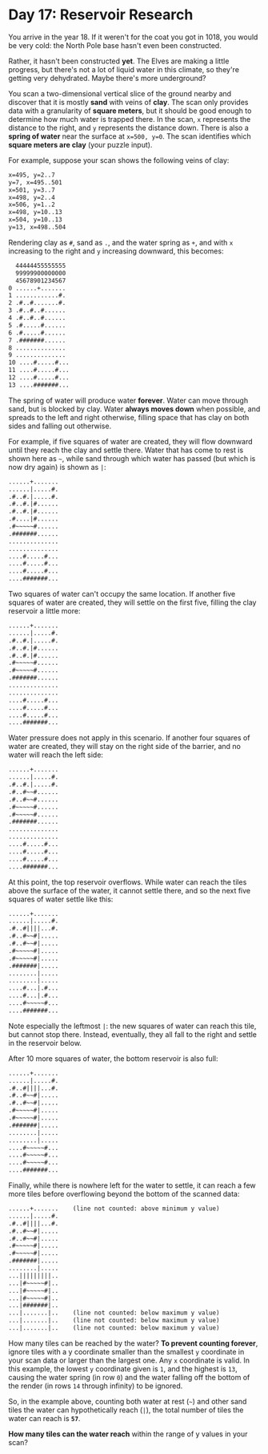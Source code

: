 # Day 17: Reservoir Research

You arrive in the year 18. If it weren't for the coat you got in 1018, you would
be very cold: the North Pole base hasn't even been constructed.

Rather, it hasn't been constructed __yet__. The Elves are making a little
progress, but there's not a lot of liquid water in this climate, so they're
getting very dehydrated. Maybe there's more underground?

You scan a two-dimensional vertical slice of the ground nearby and discover that
it is mostly __sand__ with veins of __clay__. The scan only provides data with a
granularity of __square meters__, but it should be good enough to determine how
much water is trapped there. In the scan, `x` represents the distance to the
right, and `y` represents the distance down. There is also a __spring of water__
near the surface at `x=500, y=0`. The scan identifies which __square meters are
clay__ (your puzzle input).

For example, suppose your scan shows the following veins of clay:

```txt
x=495, y=2..7
y=7, x=495..501
x=501, y=3..7
x=498, y=2..4
x=506, y=1..2
x=498, y=10..13
x=504, y=10..13
y=13, x=498..504
```

Rendering clay as `#`, sand as `.`, and the water spring as `+`, and with `x`
increasing to the right and `y` increasing downward, this becomes:

```txt
  44444455555555
  99999900000000
  45678901234567
0 ......+.......
1 ............#.
2 .#..#.......#.
3 .#..#..#......
4 .#..#..#......
5 .#.....#......
6 .#.....#......
7 .#######......
8 ..............
9 ..............
10 ....#.....#...
11 ....#.....#...
12 ....#.....#...
13 ....#######...
```

The spring of water will produce water __forever__. Water can move through sand,
but is blocked by clay. Water __always moves down__ when possible, and spreads
to the left and right otherwise, filling space that has clay on both sides and
falling out otherwise.

For example, if five squares of water are created, they will flow downward until
they reach the clay and settle there. Water that has come to rest is shown here
as `~`, while sand through which water has passed (but which is now dry again)
is shown as `|`:

```txt
......+.......
......|.....#.
.#..#.|.....#.
.#..#.|#......
.#..#.|#......
.#....|#......
.#~~~~~#......
.#######......
..............
..............
....#.....#...
....#.....#...
....#.....#...
....#######...
```

Two squares of water can't occupy the same location. If another five squares of
water are created, they will settle on the first five, filling the clay
reservoir a little more:

```txt
......+.......
......|.....#.
.#..#.|.....#.
.#..#.|#......
.#..#.|#......
.#~~~~~#......
.#~~~~~#......
.#######......
..............
..............
....#.....#...
....#.....#...
....#.....#...
....#######...
```

Water pressure does not apply in this scenario. If another four squares of water
are created, they will stay on the right side of the barrier, and no water will
reach the left side:

```txt
......+.......
......|.....#.
.#..#.|.....#.
.#..#~~#......
.#..#~~#......
.#~~~~~#......
.#~~~~~#......
.#######......
..............
..............
....#.....#...
....#.....#...
....#.....#...
....#######...
```

At this point, the top reservoir overflows. While water can reach the tiles
above the surface of the water, it cannot settle there, and so the next five
squares of water settle like this:

```txt
......+.......
......|.....#.
.#..#||||...#.
.#..#~~#|.....
.#..#~~#|.....
.#~~~~~#|.....
.#~~~~~#|.....
.#######|.....
........|.....
........|.....
....#...|.#...
....#...|.#...
....#~~~~~#...
....#######...
```

Note especially the leftmost `|`: the new squares of water can reach this tile,
but cannot stop there. Instead, eventually, they all fall to the right and
settle in the reservoir below.

After 10 more squares of water, the bottom reservoir is also full:

```txt
......+.......
......|.....#.
.#..#||||...#.
.#..#~~#|.....
.#..#~~#|.....
.#~~~~~#|.....
.#~~~~~#|.....
.#######|.....
........|.....
........|.....
....#~~~~~#...
....#~~~~~#...
....#~~~~~#...
....#######...
```

Finally, while there is nowhere left for the water to settle, it can reach a few
more tiles before overflowing beyond the bottom of the scanned data:

```txt
......+.......    (line not counted: above minimum y value)
......|.....#.
.#..#||||...#.
.#..#~~#|.....
.#..#~~#|.....
.#~~~~~#|.....
.#~~~~~#|.....
.#######|.....
........|.....
...|||||||||..
...|#~~~~~#|..
...|#~~~~~#|..
...|#~~~~~#|..
...|#######|..
...|.......|..    (line not counted: below maximum y value)
...|.......|..    (line not counted: below maximum y value)
...|.......|..    (line not counted: below maximum y value)
```

How many tiles can be reached by the water? __To prevent counting forever__,
ignore tiles with a y coordinate smaller than the smallest `y` coordinate in
your scan data or larger than the largest one. Any `x` coordinate is valid. In
this example, the lowest `y` coordinate given is `1`, and the highest is `13`,
causing the water spring (in row `0`) and the water falling off the bottom of
the render (in rows `14` through infinity) to be ignored.

So, in the example above, counting both water at rest (`~`) and other sand tiles
the water can hypothetically reach (`|`), the total number of tiles the water
can reach is __`57`__.

__How many tiles can the water reach__ within the range of y values in your scan?